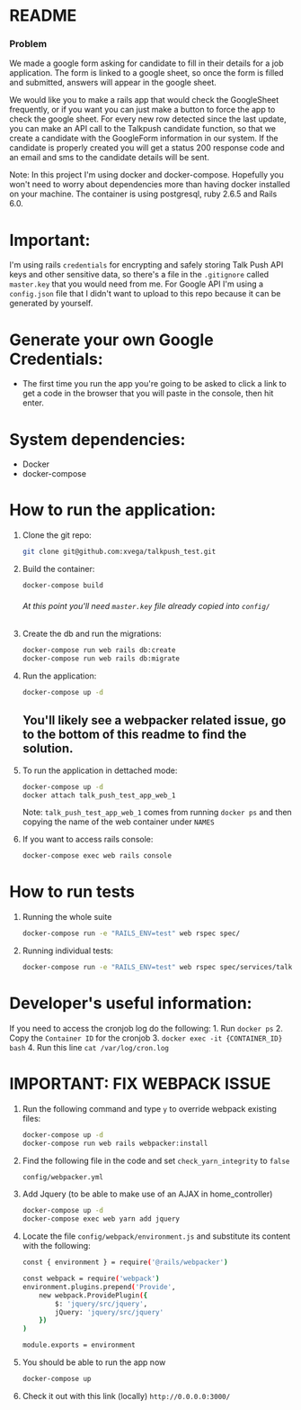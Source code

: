 # README

### Problem
We made a google form asking for candidate to fill in their details for a job application. The form is linked to a google sheet, so once the form is filled and submitted, answers will appear in the google sheet.

We would like you to make a rails app that would check the GoogleSheet frequently, or if you want you can just make a button to force the app to check the google sheet. For every new row detected since the last update, you can make an API call to the Talkpush candidate function, so that we create a candidate with the GoogleForm information in our system. If the candidate is properly created you will get a status 200 response code and an email and sms to the candidate details will be sent.

Note: In this project I'm using docker and docker-compose. Hopefully you won't need to worry about dependencies more than having docker installed on your machine. The container is using postgresql, ruby 2.6.5 and Rails 6.0.

# Important:

I'm using rails `credentials` for encrypting and safely storing Talk Push API keys and other sensitive data, so there's a file in the `.gitignore` called `master.key` that you would need from me. For Google API I'm using a `config.json` file that I didn't want to upload to this repo because it can be generated by yourself.

# Generate your own Google Credentials:

-  The first time you run the app you're going to be asked to click a link to get a code in the browser that you will paste in the console, then hit enter.

# System dependencies:
 - Docker
 - docker-compose
 
# How to run the application:

1. Clone the git repo:
     ```sh
    git clone git@github.com:xvega/talkpush_test.git
    ```

2. Build the container:
    ```sh
    docker-compose build
    ```
    ###### At this point you'll need `master.key` file already copied into `config/`
3. Create the db and run the migrations:
    ```sh
    docker-compose run web rails db:create
    docker-compose run web rails db:migrate
    ```
4. Run the application:
    ```sh
    docker-compose up -d
    ```
    ## You'll likely see a webpacker related issue, go to the bottom of this readme to find the solution. 
    
5. To run the application in dettached mode: 
    ```sh
    docker-compose up -d
    docker attach talk_push_test_app_web_1
    ```
    Note: `talk_push_test_app_web_1` comes from running `docker ps` and then copying the name of the web container under `NAMES`
6. If you want to access rails console:
    ```sh
    docker-compose exec web rails console
    ```
# How to run tests

1. Running the whole suite
    ```sh
    docker-compose run -e "RAILS_ENV=test" web rspec spec/
    ```
2. Running individual tests:
    ```sh
    docker-compose run -e "RAILS_ENV=test" web rspec spec/services/talkpush_api_spec.rb
    ```
# Developer's useful information:

If you need to access the cronjob log do the following:
    1. Run `docker ps`
    2. Copy the `Container ID` for the cronjob
    3. `docker exec -it {CONTAINER_ID} bash`
    4. Run this line `cat /var/log/cron.log`

# IMPORTANT: FIX WEBPACK ISSUE

1. Run the following command and type `y` to override webpack existing files:
    ```sh
    docker-compose up -d
    docker-compose run web rails webpacker:install 
    ```
2. Find the following file in the code and set `check_yarn_integrity` to `false`
    ```sh
    config/webpacker.yml
    ```
3. Add Jquery (to be able to make use of an AJAX in home_controller)
    ```sh
    docker-compose up -d
    docker-compose exec web yarn add jquery
    ```
4. Locate the file `config/webpack/environment.js` and substitute its content with the following:

    ```sh
    const { environment } = require('@rails/webpacker')
    
    const webpack = require('webpack')
    environment.plugins.prepend('Provide',
        new webpack.ProvidePlugin({
            $: 'jquery/src/jquery',
            jQuery: 'jquery/src/jquery'
        })
    )
    
    module.exports = environment
    ```
5. You should be able to run the app now
    ```sh
    docker-compose up
    ```
6. Check it out with this link (locally) `http://0.0.0.0:3000/`

